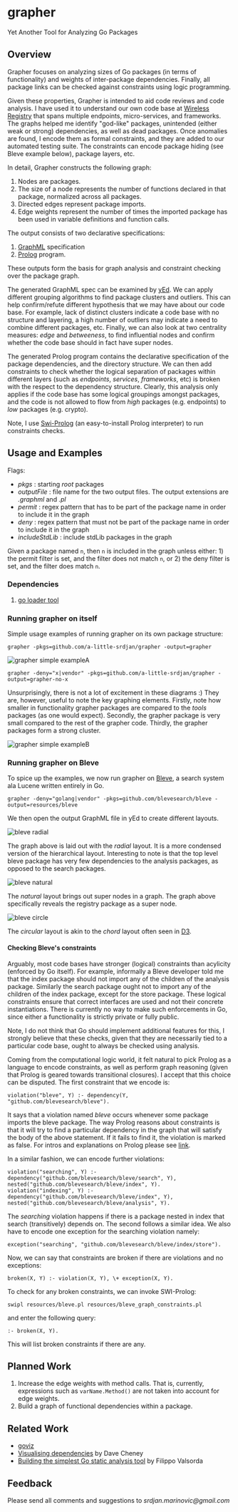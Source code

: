 # grapher
Yet Another Tool for Analyzing Go Packages

## Overview
Grapher focuses on
analyzing sizes of Go packages (in terms of functionality) and weights of
inter-package dependencies. Finally, all package links can be checked against constraints
using logic programming.

Given these properties, Grapher is intended to aid code reviews and code analysis. I have used it to
understand our own code base at [Wireless Registry](http://www.wirelessregistry.com) that spans 
multiple endpoints, micro-services, and frameworks. The graphs helped me
identify "god-like" packages, unintended (either weak or strong) dependencies, as well as dead packages. 
Once anomalies are found, I encode them as formal constraints, and they are added to our automated testing suite. 
The constraints can encode package hiding (see Bleve example below), package layers, etc. 

In detail, Grapher constructs the following graph:

1. Nodes are packages.
2. The size of a node represents the number of functions declared in that package, normalized across all packages.
3. Directed edges represent package imports.
4. Edge weights represent the number of times the imported package has been used in variable definitions and function calls. 

The output consists of two declarative specifications:

1. [GraphML](http://graphml.graphdrawing.org/) specification
2. [Prolog](https://en.wikipedia.org/wiki/Prolog) program. 

These outputs form the basis for graph analysis and constraint checking over the package graph.

The generated GraphML spec can be examined by [yEd](http://www.yworks.com/products/yed). We can apply different grouping algorithms
to find package clusters and outliers. This can help confirm/refute different hypothesis that we may have about our code base.
For example, lack of distinct clusters indicate a code base with no structure and layering, a high number of outliers may indicate
a need to combine different packages, etc. Finally, we can also look at two centrality measures: _edge_ and _betweeness_, to 
find influential nodes and confirm whether the code base should in fact have super nodes.

The generated Prolog program contains the declarative specification
of the package dependencies, and the directory structure. We can then add constraints to check whether the logical separation of packages within
different layers (such as _endpoints_, _services_, _frameworks_, etc) is broken with the respect to the dependency structure. Clearly, this
analysis only applies if the code base has some logical groupings amongst packages, and the code is not allowed to flow from _high_ packages
(e.g. endpoints) to _low_ packages (e.g. crypto).

Note, I use [Swi-Prolog](http://www.swi-prolog.org/) (an easy-to-install Prolog interpreter) to run constraints checks.

## Usage and Examples
Flags:
* _pkgs_ : starting _root_ packages
* _outputFile_ : file name for the two output files. The output extensions are _.graphml_ and _.pl_
* _permit_ : regex pattern that has to be part of the package name in order to include it in the graph
* _deny_ : regex pattern that must not be part of the package name in order to include it in the graph
* _includeStdLib_ : include stdLib packages in the graph

Given a package named `n`, then `n` is included in the graph unless either: 1) the permit filter is set, and the filter does not match `n`, 
or 2) the deny filter is set, and the filter does match `n`.

### Dependencies
1. [go loader tool](https://godoc.org/golang.org/x/tools/go/loader)

### Running grapher on itself
Simple usage examples of running grapher on its own package structure:
	
`grapher -pkgs=github.com/a-little-srdjan/grapher -output=grapher` 

![grapher simple exampleA](resources/grapher.png "Grapher on grapher")

`grapher -deny="x|vendor" -pkgs=github.com/a-little-srdjan/grapher -output=grapher-no-x` 

Unsurprisingly, there is not a lot of excitement in these diagrams :) They are, however, useful to note the key graphing elements. Firstly,
note how smaller in functionality grapher packages are compared to the _tools_ packages (as one would expect). Secondly, the grapher package 
is very small compared to the rest of the grapher code. Thirdly, the grapher packages form a strong cluster.  

![grapher simple exampleB](resources/grapher-no-x.png "Grapher on grapher and excluding the x packages")

### Running grapher on Bleve
To spice up the examples, we now run grapher on [Bleve](https://github.com/blevesearch/bleve), a search system ala Lucene written entirely in Go.

`grapher -deny="golang|vendor" -pkgs=github.com/blevesearch/bleve -output=resources/bleve`

We then open the output GraphML file in yEd to create different layouts.

![bleve radial](resources/bleve_radial.png "Grapher on bleve")

The graph above is laid out with the _radial_ layout. It is a more condensed version of the hierarchical layout. Interesting to note is that the 
top level bleve package has very few dependencies to the analysis packages, as opposed to the search packages.

![bleve natural](resources/bleve_natural.png "Grapher on bleve")

The _natural_ layout brings out super nodes in a graph. The graph above specifically reveals the registry package as a super node.

![bleve circle](resources/bleve_circle.png "Grapher on bleve")

The _circular_ layout is akin to the _chord_ layout often seen in [D3](https://github.com/d3/d3-chord).

#### Checking Bleve's constraints

Arguably, most code bases have stronger (logical) constraints than acylicity (enforced by Go itself). For example, informally a Bleve developer told me
that the index package should not import any of the children of the analysis package. Similarly the search package ought not to import any of the children 
of the index package, except for the store package. These logical constraints ensure that correct interfaces are used and not their concrete instantiations.
There is currently no way to make such enforcements in Go, since either a functionality is strictly private or fully public. 

Note, I do not think that Go should implement additional features for this, I strongly believe that these checks, given that they are necessarily tied to a 
particular code base, ought to always be checked using analysis.

Coming from the computational logic world, it felt natural to pick Prolog as a language to encode constraints, as well as perform graph reasoning 
(given that Prolog is geared towards transitional closures). I accept that this choice can be disputed. The first constraint that we encode is:

	violation("bleve", Y) :- dependency(Y, "github.com/blevesearch/bleve").
 
It says that a violation named _bleve_ occurs whenever some package imports the bleve package. The way Prolog reasons about constraints is that it will try
to find a particular dependency in the graph that will satisfy the body of the above statement. If it fails to find it, the violation is marked as false.
For intros and explanations on Prolog please see [link](http://www.doc.gold.ac.uk/~mas02gw/prolog_tutorial/prologpages/).  

In a similar fashion, we can encode further violations:

	violation("searching", Y) :- dependency("github.com/blevesearch/bleve/search", Y), nested("github.com/blevesearch/bleve/index", Y).
	violation("indexing", Y) :- dependency("github.com/blevesearch/bleve/index", Y), nested("github.com/blevesearch/bleve/analysis", Y).

The _searching_ violation happens if there is a package nested in index that search (transitively) depends on. The second follows a similar idea.
We also have to encode one exception for the searching violation namely:

	exception("searching", "github.com/blevesearch/bleve/index/store").

Now, we can say that constraints are broken if there are violations and no exceptions:

	broken(X, Y) :- violation(X, Y), \+ exception(X, Y). 

To check for any broken constraints, we can invoke SWI-Prolog:

	swipl resources/bleve.pl resources/bleve_graph_constraints.pl 

and enter the following query:

	:- broken(X, Y).
 
This will list broken constraints if there are any.

## Planned Work
1. Increase the edge weights with method calls. That is, currently, expressions such as
`varName.Method()` are not taken into account for edge weights.
2. Build a graph of functional dependencies within a package.  

## Related Work
* [goviz](https://github.com/hirokidaichi/goviz)
* [Visualising dependencies](https://dave.cheney.net/2014/11/21/visualising-dependencies) by Dave Cheney
* [Building the simplest Go static analysis tool](https://blog.cloudflare.com/building-the-simplest-go-static-analysis-tool/) by Filippo Valsorda

## Feedback
Please send all comments and suggestions to _srdjan.marinovic@gmail.com_

